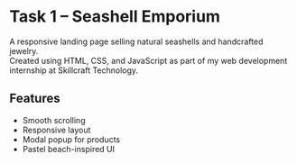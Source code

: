 # Task 1 – Seashell Emporium

A responsive landing page selling natural seashells and handcrafted jewelry.  
Created using HTML, CSS, and JavaScript as part of my web development internship at Skillcraft Technology.

## Features
- Smooth scrolling
- Responsive layout
- Modal popup for products
- Pastel beach-inspired UI
